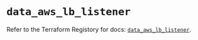 # `data_aws_lb_listener`

Refer to the Terraform Registory for docs: [`data_aws_lb_listener`](https://www.terraform.io/docs/providers/aws/d/lb_listener).
